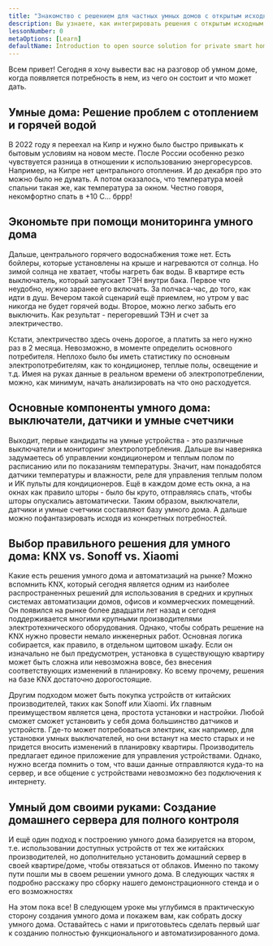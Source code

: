 ```yaml
---
title: "Знакомство с решением для частных умных домов c открытым исходным кодом"
description: Вы узнаете, как интегрировать решения с открытым исходным кодом с недорогими смарт устройствами, чтобы сделать ваш умный дом частным и не зависящим от облаков в своей работе.
lessonNumber: 0
metaOptions: [Learn]
defaultName: Introduction to open source solution for private smart homes
---
```


<LessonImages src="smart-home-intro/open-source-private-smart-home-intro.png" imageClasses="mb full" />

<RoboAcademyText>
  Всем привет! Сегодня я хочу вывести вас на разговор об умном доме, когда появляется потребность в нем, из чего он состоит и что может дать. 
</RoboAcademyText>

## Умные дома: Решение проблем с отоплением и горячей водой

В 2022 году я переехал на Кипр и нужно было быстро привыкать к бытовым условиям на новом месте. После России особенно резко чувствуется разница в отношении к использованию энергоресурсов. Например, на Кипре нет центрального отопления. И до декабря про это можно было не думать. А потом оказалось, что температура моей спальни такая же, как температура за окном. Честно говоря, некомфортно спать в +10 С… бррр! 

## Экономьте при помощи мониторинга умного дома

Дальше, центрального горячего водоснабжения тоже нет. Есть бойлеры, которые установлены на крыше и нагреваются от солнца. Но зимой солнца не хватает, чтобы нагреть бак воды. В квартире есть выключатель, который запускает ТЭН внутри бака. Первое что неудобно, нужно заранее его включать. За полчаса-час, до того, как идти в душ. Вечером такой сценарий ещё приемлем, но утром у вас никогда не будет горячей воды. Второе, можно легко забыть его выключить. Как результат - перегоревший ТЭН и счет за электричество. 

Кстати, электричество здесь очень дорогое, а платить за него нужно раз в 2 месяца. Невозможно, в моменте определить основного потребителя. Неплохо было бы иметь статистику по основным электропотребителям, как то кондиционер, теплые полы, освещение и т.д. Имея на руках данные в реальном времени об электропотреблении, можно, как минимум, начать анализировать на что оно расходуется. 

## Основные компоненты умного дома: выключатели, датчики и умные счетчики

Выходит, первые кандидаты на умные устройства - это различные выключатели и мониторинг электропотребления. Дальше вы наверняка задумаетесь об управлении кондиционером и теплым полом по расписанию или по показаниям температуры. Значит, нам понадобятся датчики температуры и влажности, реле для управления теплым полом и ИК пульты для кондиционеров. Ещё в каждом доме есть окна, а на окнах как правило шторы - было бы круто, отправляясь спать, чтобы шторы опускались автоматически. Таким образом, выключатели, датчики и умные счетчики составляют базу умного дома. А дальше можно пофантазировать исходя из конкретных потребностей.

## Выбор правильного решения для умного дома: KNX vs. Sonoff vs. Xiaomi

Какие есть решения умного дома и автоматизаций на рынке? Можно вспомнить KNX, который сегодня является одним из наиболее распространенных решений для использования в средних и крупных системах автоматизации домов, офисов и коммерческих помещений. Он появился на рынке более двадцати лет назад и сегодня поддерживается многими крупными производителями электротехнического оборудования. Однако, чтобы собрать решение на KNX нужно провести немало инженерных работ. Основная логика собирается, как правило, в отдельном щитовом шкафу. Если он изначально не был предусмотрен, установка в существующую квартиру может быть сложна или невозможна вовсе, без внесения соответствующих изменений в планировку. Ко всему прочему, решения на базе KNX достаточно дорогостоящие.

Другим подходом может быть покупка устройств от китайских производителей, таких как Sonoff или Xiaomi. Их главным преимуществом является цена, простота установки и настройки. Любой сможет сможет установить у себя дома большинство датчиков и устройств. Где-то может потребоваться электрик, как например, для установки умных выключателей, но они встанут на место старых и не придется вносить изменений в планировку квартиры. Производитель предлагает единое приложение для управления устройствами. Однако, нужно всегда помнить о том, что ваши данные отправляются куда-то на сервер, и все общение с устройствами невозможно без подключения к интернету. 


## Умный дом своими руками: Создание домашнего сервера для полного контроля

И ещё один подход к построению умного дома базируется на втором, т.е. использовании доступных устройств от тех же китайских производителей, но дополнительно установить домашний сервер в своей квартире/доме, чтобы отвязаться от облаков. Именно по такому пути пошли мы в своем решении умного дома. В следующих частях я подробно расскажу про сборку нашего демонстрационного стенда и о его возможностях

<RoboAcademyText fWeight="500">
  На этом пока все! В следующем уроке мы углубимся в практическую сторону создания умного дома и покажем вам, как собрать доску умного дома. Оставайтесь с нами и приготовьтесь сделать первый шаг к созданию полностью функционального и автоматизированного дома.
</RoboAcademyText>

